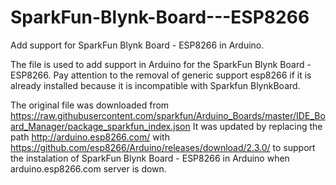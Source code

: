# SparkFun-Blynk-Board---ESP8266
Add support for SparkFun Blynk Board - ESP8266 in Arduino.

The file is used to add support in Arduino for the SparkFun Blynk Board - ESP8266.
Pay attention to the removal of generic support esp8266 if it is already installed because it is incompatible with Sparkfun BlynkBoard.

The original file was downloaded from
https://raw.githubusercontent.com/sparkfun/Arduino_Boards/master/IDE_Board_Manager/package_sparkfun_index.json
It was updated by replacing the path
http://arduino.esp8266.com/
with
https://github.com/esp8266/Arduino/releases/download/2.3.0/
to support the instalation of SparkFun Blynk Board - ESP8266 in Arduino when arduino.esp8266.com server is down.
